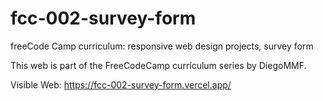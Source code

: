 # fcc-002-survey-form
freeCode Camp curriculum: responsive web design projects, survey form

This web is part of the FreeCodeCamp currículum series by DiegoMMF.

Visible Web: https://fcc-002-survey-form.vercel.app/
